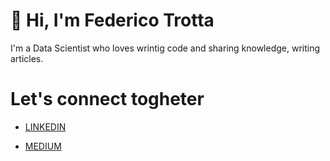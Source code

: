 # 👋 Hi, I'm Federico Trotta 

I'm a Data Scientist who loves wrintig code and sharing knowledge, writing articles.

# Let's connect togheter

- [LINKEDIN](https://www.linkedin.com/in/federico-trotta/)

- [MEDIUM](https://medium.com/@federicotrotta)



<!--
**federico-trotta/federico-trotta** is a ✨ _special_ ✨ repository because its `README.md` (this file) appears on your GitHub profile.

Here are some ideas to get you started:

- 🔭 I’m currently working on ...
- 🌱 I’m currently learning ...
- 👯 I’m looking to collaborate on ...
- 🤔 I’m looking for help with ...
- 💬 Ask me about ...
- 📫 How to reach me: ...
- 😄 Pronouns: ...
- ⚡ Fun fact: ...
-->
